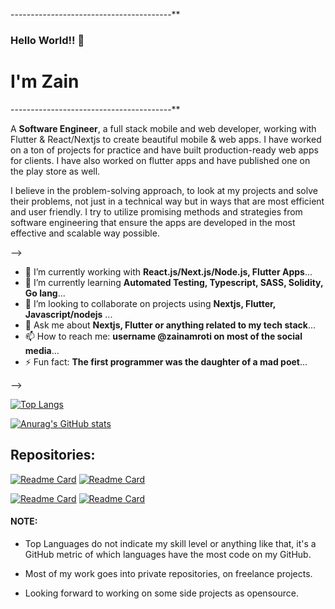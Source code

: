 
----------------------------------------**
### Hello World!! 👋
# I'm Zain
----------------------------------------**

A **Software Engineer**, a full stack mobile and web developer, working with Flutter & React/Nextjs to create beautiful mobile & web apps. I have worked on a ton of projects for practice and have built production-ready web apps for clients. I have also worked on flutter apps and have published one on the play store as well.

I believe in the problem-solving approach, to look at my projects and solve their problems, not just in a technical way but in ways that are most efficient and user friendly. I try to utilize promising methods and strategies from software engineering that ensure the apps are developed in the most effective and scalable way possible.

-->

- 🔭 I’m currently working with **React.js/Next.js/Node.js, Flutter Apps**...
- 🌱 I’m currently learning **Automated Testing, Typescript, SASS, Solidity, Go lang**...
- 👯 I’m looking to collaborate on projects using **Nextjs, Flutter, Javascript/nodejs** ...
- 💬 Ask me about **Nextjs, Flutter or anything related to my tech stack**...
- 📫 How to reach me: **username @zainamroti on most of the social media**...
- ⚡ Fun fact: **The first programmer was the daughter of a mad poet**...

-->


[![Top Langs](https://github-readme-stats.vercel.app/api/top-langs/?username=zainamroti&count_private=true&layout=compact&langs_count=7)](https://github.com/anuraghazra/github-readme-stats)

[![Anurag's GitHub stats](https://github-readme-stats.vercel.app/api?username=zainamroti&count_private=true)](https://github.com/anuraghazra/github-readme-stats)

<!-- [![willianrod's wakatime stats](https://github-readme-stats.vercel.app/api/wakatime?username=zainamroti)](https://github.com/anuraghazra/github-readme-stats) -->

## Repositories:

[![Readme Card](https://github-readme-stats.vercel.app/api/pin/?username=zainamroti&repo=amazon-clone-nextjs)](https://github.com/zainamroti/amazon-clone-nextjs)
[![Readme Card](https://github-readme-stats.vercel.app/api/pin/?username=zainamroti&repo=reactjs-todo-list)](https://github.com/zainamroti/reactjs-todo-list)

[![Readme Card](https://github-readme-stats.vercel.app/api/pin/?username=zainamroti&repo=foodDeliveryApp_flutterUI)](https://github.com/zainamroti/foodDeliveryApp_flutterUI)
[![Readme Card](https://github-readme-stats.vercel.app/api/pin/?username=zainamroti&repo=budgetApp_flutterUI)](https://github.com/zainamroti/budgetApp_flutterUI)

#### NOTE: 
- Top Languages do not indicate my skill level or anything like that, it's a GitHub metric of which languages have the most code on my GitHub.

- Most of my work goes into private repositories, on freelance projects.

- Looking forward to working on some side projects as opensource.


